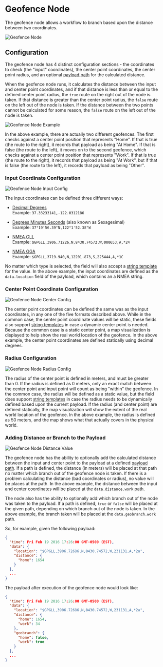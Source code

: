 # Geofence Node

The geofence node allows a workflow to branch based upon the distance between two coordinates.

![Geofence Node](/images/workflows/logic/geofence-node.png "Geofence Node")

## Configuration

The geofence node has 4 distinct configuration sections - the coordinates to check (the "input" coordinates), the center point coordinates, the center point radius, and an optional [payload path](/workflows/accessing-payload-data/#payload-paths) for the calculated distance.

When the geofence node runs, it calculates the distance between the input and center point coordinates, and if that distance is less than or equal to the defined center point radius, the `true` route on the right out of the node is taken. If that distance is greater than the center point radius, the `false` route on the left out of the node is taken. If the distance between the two points cannot be calculated for some reason, the `false` route on the left out of the node is taken.

![Geofence Node Example](/images/workflows/logic/geofence-node-example.png "Geofence Node Example")

In the above example, there are actually two different geofences. The first checks against a center point position that represents "Home". If that is true (the route to the right), it records that payload as being "At Home". If that is false (the route to the left), it moves on to the second geofence, which checks against a center point position that represents "Work". If that is true (the route to the right), it records that payload as being "At Work", but if that is false (the route to the left), it records that payload as being "Other".

### Input Coordinate Configuration

![Geofence Node Input Config](/images/workflows/logic/geofence-node-input-config.png "Geofence Node Input Config")

The input coordinates can be defined three different ways:

*   [Decimal Degrees](https://en.wikipedia.org/wiki/Decimal_degrees)<br/>
    Example: `37.33233141,-122.0312186`

*   [Degrees Minutes Seconds](https://en.wikipedia.org/wiki/Degree_(angle)#Subdivisions) (also known as Sexagesimal)<br/>
    Example: `37°19'56.39"N,122°1'52.38"W`

*   [NMEA GLL](http://www.gpsinformation.org/dale/nmea.htm#GLL)<br/>
    Example: `$GPGLL,3906.71226,N,8430.74572,W,000653,A,*24`

*   [NMEA GGA](http://www.gpsinformation.org/dale/nmea.htm#GGA)<br/>
    Example: `$GPGLL,3719.940,N,12201.873,S,225444,A,*1C`

No matter which type is selected, the field will also accept a [string template](/workflows/accessing-payload-data/#string-templates) for the value. In the above example, the input coordinates are defined as the `data.location` field of the payload, which contains an a NMEA string.

### Center Point Coordinate Configuration

![Geofence Node Center Config](/images/workflows/logic/geofence-node-center-config.png "Geofence Node Center Config")

The center point coordinates can be defined the same was as the input coordinates, in any one of the five formats described above. While in the common case, the center point coordinate values will be static, these fields also support [string templates](/workflows/accessing-payload-data/#string-templates) in case a dynamic center point is needed. Because the common case is a static center point, a map visualization is displayed to help show the real world location of the geofence. In the above example, the center point coordinates are defined statically using decimal degrees.

### Radius Configuration

![Geofence Node Radius Config](/images/workflows/logic/geofence-node-radius-config.png "Geofence Node Radius Config")

The radius of the center point is defined in meters, and must be greater than 0. If the radius is defined as 0 meters, only an exact match between the center point and input point will count as being "within" the geofence. In the common case, the radius will be defined as a static value, but the field does support [string templates](/workflows/accessing-payload-data/#string-templates) in case the radius needs to be dynamically defined based upon the current payload. If the radius (and center point) are defined statically, the map visualization will show the extent of the real world location of the geofence. In the above example, the radius is defined as 50 meters, and the map shows what that actually covers in the physical world.

### Adding Distance or Branch to the Payload

![Geofence Node Distance Value](/images/workflows/logic/geofence-node-distance-value.png "Geofence Node Distance Value")

The geofence node has the ability to optionally add the calculated distance between the input and center point to the payload at a defined [payload path](/workflows/accessing-payload-data/#payload-paths). If a path is defined, the distance (in meters) will be placed at that path no matter which branch out of the geofence node is taken. If there is a problem calculating the distance (bad coordinates or radius), no value will be places at the path. In the above example, the distance between the input and center coordinates will be placed at the `data.distance.work` path.

The node also has the ability to optionally add which branch out of the node was taken to the payload. If a path is defined, `true` or `false` will be placed at the given path, depending on which branch out of the node is taken. In the above example, the branch taken will be placed at the `data.geobranch.work` path.

 So, for example, given the following payload:

```json
{
  "time": Fri Feb 19 2016 17:26:00 GMT-0500 (EST),
  "data": {
    "location": "$GPGLL,3906.72686,N,8430.74572,W,231131,A,*2a",
    "distance": {
      "home": 1654
    }
  },
  ...
}
```

The payload after execution of the geofence node would look like:

```json
{
  "time": Fri Feb 19 2016 17:26:00 GMT-0500 (EST),
  "data": {
    "location": "$GPGLL,3906.72686,N,8430.74572,W,231131,A,*2a",
    "distance": {
      "home": 1654,
      "work": 34
    },
    "geobranch": {
      "home": false,
      "work": true
    }
  },
  ...
}
```
